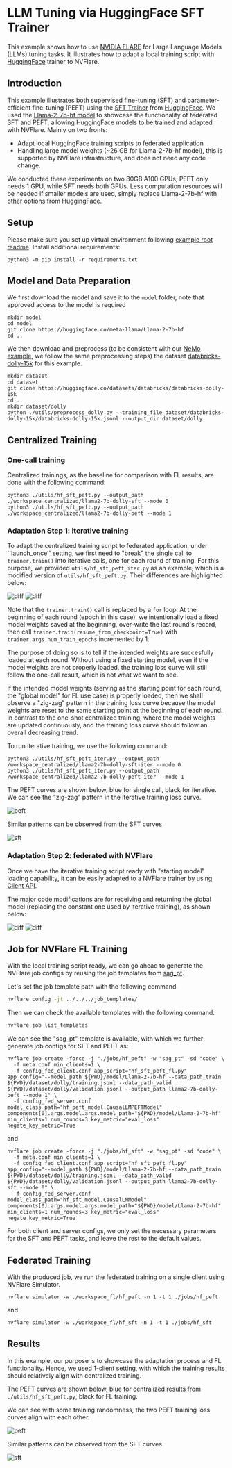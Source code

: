 # LLM Tuning via HuggingFace SFT Trainer
This example shows how to use [NVIDIA FLARE](https://nvidia.github.io/NVFlare) for Large Language Models (LLMs) tuning tasks. It illustrates how to adapt a local training script with [HuggingFace](https://huggingface.co/) trainer to NVFlare.

## Introduction 
This example illustrates both supervised fine-tuning (SFT) and parameter-efficient fine-tuning (PEFT) using the [SFT Trainer](https://huggingface.co/docs/trl/sft_trainer) from [HuggingFace](https://huggingface.co/).
We used the [Llama-2-7b-hf model](https://huggingface.co/meta-llama/Llama-2-7b-hf) to showcase the functionality of federated SFT and PEFT, allowing HuggingFace models to be trained and adapted with NVFlare. 
Mainly on two fronts:
- Adapt local HuggingFace training scripts to federated application
- Handling large model weights (~26 GB for Llama-2-7b-hf model), this is supported by NVFlare infrastructure, and does not need any code change.

We conducted these experiments on two 80GB A100 GPUs, PEFT only needs 1 GPU, while SFT needs both GPUs. Less computation resources will be needed if smaller models are used, simply replace Llama-2-7b-hf with other options from HuggingFace.

## Setup
Please make sure you set up virtual environment following [example root readme](../../README.md).
Install additional requirements:
```
python3 -m pip install -r requirements.txt
```

## Model and Data Preparation
We first download the model and save it to the `model` folder, note that approved access to the model is required
```
mkdir model
cd model
git clone https://huggingface.co/meta-llama/Llama-2-7b-hf
cd ..
```

We then download and preprocess (to be consistent with our [NeMo example](../../../integration/nemo/examples/supervised_fine_tuning), we follow the same preprocessing steps) the dataset [databricks-dolly-15k](https://huggingface.co/datasets/databricks/databricks-dolly-15k) for this example. 
```
mkdir dataset
cd dataset
git clone https://huggingface.co/datasets/databricks/databricks-dolly-15k
cd ..
mkdir dataset/dolly
python ./utils/preprocess_dolly.py --training_file dataset/databricks-dolly-15k/databricks-dolly-15k.jsonl --output_dir dataset/dolly
```

## Centralized Training
### One-call training
Centralized trainings, as the baseline for comparison with FL results, are done with the following command:
```
python3 ./utils/hf_sft_peft.py --output_path ./workspace_centralized/llama2-7b-dolly-sft --mode 0
python3 ./utils/hf_sft_peft.py --output_path ./workspace_centralized/llama2-7b-dolly-peft --mode 1
```
### Adaptation Step 1: iterative training
To adapt the centralized training script to federated application, under ``launch_once'' setting, we first need to "break" the single call to `trainer.train()` into iterative calls, one for each round of training.
For this purpose, we provided `utils/hf_sft_peft_iter.py` as an example, which is a modified version of `utils/hf_sft_peft.py`.
Their differences are highlighted below:

![diff](./figs/diff_1.png)
![diff](./figs/diff_2.png)

Note that the `trainer.train()` call is replaced by a `for` loop. At the beginning of each round (epoch in this case), we intentionally load a fixed model weights saved at the beginning, over-write the last round's record, then call `trainer.train(resume_from_checkpoint=True)` with `trainer.args.num_train_epochs` incremented by 1. 

The purpose of doing so is to tell if the intended weights are succesfully loaded at each round. Without using a fixed starting model, even if the model weights are not properly loaded, the training loss curve will still follow the one-call result, which is not what we want to see. 

If the intended model weights (serving as the starting point for each round, the "global model" for FL use case) is properly loaded, then we shall observe a "zig-zag" pattern in the training loss curve because the model weights are reset to the same starting point at the beginning of each round. In contrast to the one-shot centralized training, where the model weights are updated continuously, and the training loss curve should follow an overall decreasing trend.

To run iterative training, we use the following command:
``` 
python3 ./utils/hf_sft_peft_iter.py --output_path /workspace_centralized/llama2-7b-dolly-sft-iter --mode 0
python3 ./utils/hf_sft_peft_iter.py --output_path /workspace_centralized/llama2-7b-dolly-peft-iter --mode 1
```

The PEFT curves are shown below, blue for single call, black for iterative. We can see the "zig-zag" pattern in the iterative training loss curve.

![peft](./figs/cen_peft.png)

Similar patterns can be observed from the SFT curves

![sft](./figs/cen_sft.png)

### Adaptation Step 2: federated with NVFlare
Once we have the iterative training script ready with "starting model" loading capability, it can be easily adapted to a NVFlare trainer by using [Client API](../../hello-world/ml-to-fl/pt/README.md).

The major code modifications are for receiving and returning the global model (replacing the constant one used by iterative training), as shown below:

![diff](./figs/diff_fl_1.png)
![diff](./figs/diff_fl_2.png)

## Job for NVFlare FL Training
With the local training script ready, we can go ahead to generate the NVFlare job configs by reusing the job templates from [sag_pt](../../../job_templates/sag_pt/).

Let's set the job template path with the following command.
```bash
nvflare config -jt ../../../job_templates/
```
Then we can check the available templates with the following command.
```bash
nvflare job list_templates
```
We can see the "sag_pt" template is available, with which we further generate job configs for SFT and PEFT as:
```
nvflare job create -force -j "./jobs/hf_peft" -w "sag_pt" -sd "code" \
  -f meta.conf min_clients=1 \
  -f config_fed_client.conf app_script="hf_sft_peft_fl.py" app_config="--model_path ${PWD}/model/Llama-2-7b-hf --data_path_train ${PWD}/dataset/dolly/training.jsonl --data_path_valid ${PWD}/dataset/dolly/validation.jsonl --output_path llama2-7b-dolly-peft --mode 1" \
  -f config_fed_server.conf model_class_path="hf_peft_model.CausalLMPEFTModel" components[0].args.model.args.model_path="${PWD}/model/Llama-2-7b-hf" min_clients=1 num_rounds=3 key_metric="eval_loss" negate_key_metric=True
```
and
```
nvflare job create -force -j "./jobs/hf_sft" -w "sag_pt" -sd "code" \
  -f meta.conf min_clients=1 \
  -f config_fed_client.conf app_script="hf_sft_peft_fl.py" app_config="--model_path ${PWD}/model/Llama-2-7b-hf --data_path_train ${PWD}/dataset/dolly/training.jsonl --data_path_valid ${PWD}/dataset/dolly/validation.jsonl --output_path llama2-7b-dolly-sft --mode 0" \
  -f config_fed_server.conf model_class_path="hf_sft_model.CausalLMModel" components[0].args.model.args.model_path="${PWD}/model/Llama-2-7b-hf" min_clients=1 num_rounds=3 key_metric="eval_loss" negate_key_metric=True  
```

For both client and server configs, we only set the necessary parameters for the SFT and PEFT tasks, and leave the rest to the default values.

## Federated Training
With the produced job, we run the federated training on a single client using NVFlare Simulator.
```
nvflare simulator -w ./workspace_fl/hf_peft -n 1 -t 1 ./jobs/hf_peft
```
and
```
nvflare simulator -w ./workspace_fl/hf_sft -n 1 -t 1 ./jobs/hf_sft
``` 

## Results
In this example, our purpose is to showcase the adaptation process and FL functionality. Hence, we used 1-client setting, with which the training results should relatively align with centralized training.

The PEFT curves are shown below, blue for centralized results from `./utils/hf_sft_peft.py`, black for FL training. 

We can see with some training randomness, the two PEFT training loss curves align with each other.

![peft](./figs/fl_peft.png)

Similar patterns can be observed from the SFT curves

![sft](./figs/fl_sft.png)


